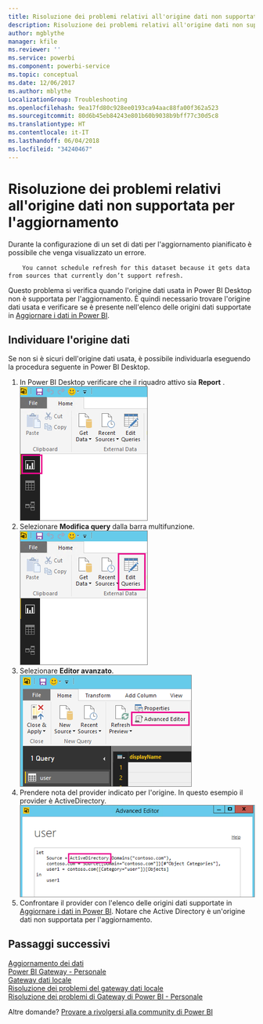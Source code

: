 ```yaml
---
title: Risoluzione dei problemi relativi all'origine dati non supportata per l'aggiornamento
description: Risoluzione dei problemi relativi all'origine dati non supportata per l'aggiornamento
author: mgblythe
manager: kfile
ms.reviewer: ''
ms.service: powerbi
ms.component: powerbi-service
ms.topic: conceptual
ms.date: 12/06/2017
ms.author: mblythe
LocalizationGroup: Troubleshooting
ms.openlocfilehash: 9ea17fd80c928ee0193ca94aac88fa00f362a523
ms.sourcegitcommit: 80d6b45eb84243e801b60b9038b9bff77c30d5c8
ms.translationtype: HT
ms.contentlocale: it-IT
ms.lasthandoff: 06/04/2018
ms.locfileid: "34240467"
---
```

# <a name="troubleshooting-unsupported-data-source-for-refresh"></a>Risoluzione dei problemi relativi all'origine dati non supportata per l'aggiornamento
Durante la configurazione di un set di dati per l'aggiornamento pianificato è possibile che venga visualizzato un errore.

        You cannot schedule refresh for this dataset because it gets data from sources that currently don’t support refresh.

Questo problema si verifica quando l'origine dati usata in Power BI Desktop non è supportata per l'aggiornamento. È quindi necessario trovare l'origine dati usata e verificare se è presente nell'elenco delle origini dati supportate in [Aggiornare i dati in Power BI](refresh-data.md). 

## <a name="find-the-data-source"></a>Individuare l'origine dati
Se non si è sicuri dell'origine dati usata, è possibile individuarla eseguendo la procedura seguente in Power BI Desktop.  

1. In Power BI Desktop verificare che il riquadro attivo sia **Report** .  
   ![](media/service-admin-troubleshoot-unsupported-data-source-for-refresh/tshoot-report-pane.png)
2. Selezionare **Modifica query** dalla barra multifunzione.  
   ![](media/service-admin-troubleshoot-unsupported-data-source-for-refresh/tshoot-edit-queries.png)
3. Selezionare **Editor avanzato**.  
   ![](media/service-admin-troubleshoot-unsupported-data-source-for-refresh/tshoot-advanced-editor.png)
4. Prendere nota del provider indicato per l'origine.  In questo esempio il provider è ActiveDirectory.  
   ![](media/service-admin-troubleshoot-unsupported-data-source-for-refresh/tshoot-provider.png)
5. Confrontare il provider con l'elenco delle origini dati supportate in [Aggiornare i dati in Power BI](refresh-data.md).  Notare che Active Directory è un'origine dati non supportata per l'aggiornamento.  

## <a name="next-steps"></a>Passaggi successivi
[Aggiornamento dei dati](refresh-data.md)  
[Power BI Gateway - Personale](personal-gateway.md)  
[Gateway dati locale](service-gateway-onprem.md)  
[Risoluzione dei problemi del gateway dati locale](service-gateway-onprem-tshoot.md)  
[Risoluzione dei problemi di Gateway di Power BI - Personale](service-admin-troubleshooting-power-bi-personal-gateway.md)  

Altre domande? [Provare a rivolgersi alla community di Power BI](http://community.powerbi.com/)

